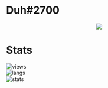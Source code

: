 # Duh#2700

<p align="center">
  <a href="https://github.com/WeLoveYouDuh">
    <img src="https://discord.c99.nl/widget/theme-1/1024395854448181360.png"/>
     </a>
</p>

# Stats
![views](https://komarev.com/ghpvc/?username=weloveyouduh&color=lightgrey) <br>
![langs](https://github-readme-stats.vercel.app/api/top-langs/?username=WeLoveYouDuh&layout=compact&theme=dark) </br>
![stats](https://github-readme-stats.vercel.app/api?username=WeLoveYouDuh&show_icons=true&theme=dark)
